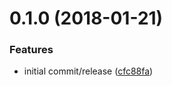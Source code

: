 <a name="0.1.0"></a>
# 0.1.0 (2018-01-21)


### Features

* initial commit/release ([cfc88fa](https://github.com/tomkersten/duct_tape/commit/cfc88fa))



